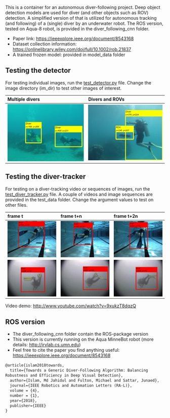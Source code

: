 This is a container for an autonomous diver-following project. Deep object detection models are used for diver (and other objects such as ROV) detection. A simplified version of that is utilized for autonomous tracking (and following) of a (single) diver by an underwater robot. The ROS version, tested on Aqua-8 robot, is provided in the diver_following_cnn folder.

- Paper link:  https://ieeexplore.ieee.org/document/8543168
- Dataset collection information:  https://onlinelibrary.wiley.com/doi/full/10.1002/rob.21837 
- A trained frozen model: provided in model_data folder

## Testing the detector
For testing individual images, run the [test_detector.py](test_detector.py) file. Change the image directory (im_dir) to test other images of interest.

| Multiple divers | Divers and ROVs | 
|:--------------------|:----------------|
| ![det-7](/test_data/res/7.jpg)     | ![det-1](/test_data/res/1.jpg) |


## Testing the diver-tracker 
For testing on a diver-tracking video or sequences of images, run the [test_diver_tracker.py](test_diver_tracker.py) file. A couple of videos and image sequences are provided in the test_data folder. Change the argument values to test on other files.



| frame t | frame t+n | frame t+2n | 
|:--------------------|:----------------|:----------------
| ![det-86](/test_data/res/86.jpg)     | ![det-96](/test_data/res/96.jpg) |   ![det-106](/test_data/res/106.jpg) | 
| ![det-1118](/test_data/res/1118.jpg)     | ![det-1138](/test_data/res/1138.jpg) |   ![det-1158](/test_data/res/1158.jpg) | 



Video demo: http://www.youtube.com/watch?v=9xukzT8dqzQ




## ROS version
- The diver_following_cnn folder contain the ROS-package version 
- This version is currently running on the Aqua MinneBot robot (more details: http://irvlab.cs.umn.edu)
- Feel free to cite the paper you find anything useful:  https://ieeexplore.ieee.org/document/8543168
```
@article{islam2018towards,
  title={Towards a Generic Diver-Following Algorithm: Balancing Robustness and Efficiency in Deep Visual Detection},
  author={Islam, Md Jahidul and Fulton, Michael and Sattar, Junaed},
  journal={IEEE Robotics and Automation Letters (RA-L)},
  volume = {4},
  number = {1},
  year={2018},
  publisher={IEEE}
}
```
